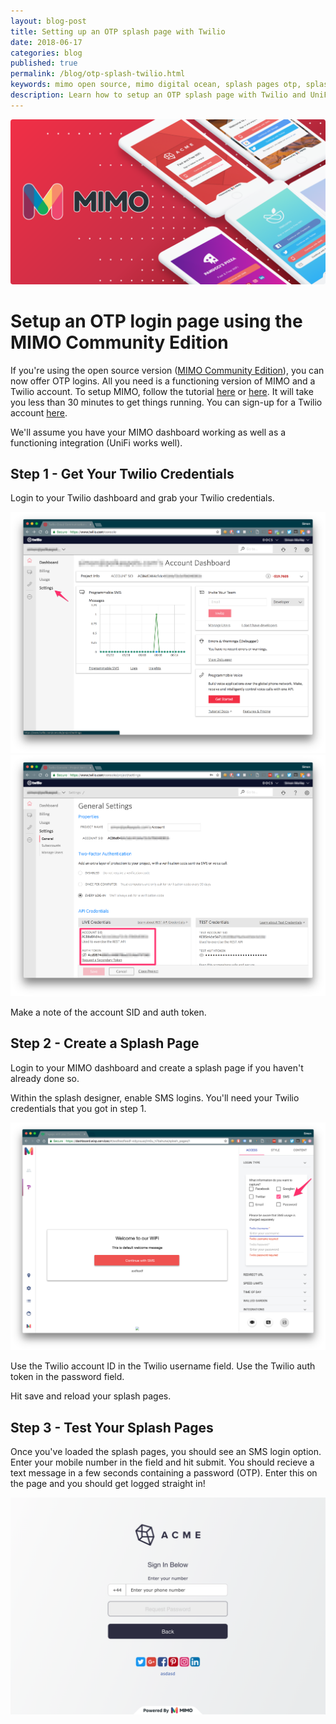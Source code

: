 ```yaml
---
layout: blog-post
title: Setting up an OTP splash page with Twilio
date: 2018-06-17
categories: blog
published: true
permalink: /blog/otp-splash-twilio.html
keywords: mimo open source, mimo digital ocean, splash pages otp, splash pages twilio, otp splash pages
description: Learn how to setup an OTP splash page with Twilio and UniFi
---
```



<div class="">
  <img style="border-radius:4px;" src='/images/posts/mimo-twilio.png'>
</div>

# Setup an OTP login page using the MIMO Community Edition

If you're using the open source version ([MIMO Community Edition](https://oh-mimo.com/self-hosted-splash-pages/)), you can now offer OTP logins. All you need is a functioning version of MIMO and a Twilio account. To setup MIMO, follow the tutorial [here](https://oh-mimo.com/blog/install-mimo-digital-ocean.html) or [here](https://github.com/mimolabs/mimo-docker). It will take you less than 30 minutes to get things running. You can sign-up for a Twilio account [here](https://www.twilio.com/try-twilio).

We'll assume you have your MIMO dashboard working as well as a functioning integration (UniFi works well).

## Step 1 - Get Your Twilio Credentials

Login to your Twilio dashboard and grab your Twilio credentials.

<div class="blog-image">
  <img src='/images/posts/twilio-2.png'>
</div>

<div class="blog-image">
  <img src='/images/posts/twilio-3.png'>
</div>

Make a note of the account SID and auth token.

## Step 2 - Create a Splash Page

Login to your MIMO dashboard and create a splash page if you haven't already done so.

Within the splash designer, enable SMS logins. You'll need your Twilio credentials that you got in step 1.

<div class="blog-image">
  <img src='/images/posts/twilio-1.png'>
</div>

Use the Twilio account ID in the Twilio username field. Use the Twilio auth token in the password field.

Hit save and reload your splash pages.

## Step 3 - Test Your Splash Pages

Once you've loaded the splash pages, you should see an SMS login option. Enter your mobile number in the field and hit submit. You should recieve a text message in a few seconds containing a password (OTP). Enter this on the page and you should get logged straight in!

<div class="blog-image flat-card">
  <img src='/images/posts/twilio-4.png'>
</div>
